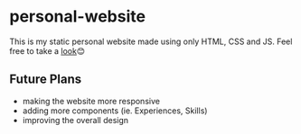 # personal-website 
This is my static personal website made using only HTML, CSS and JS. Feel free to take a [look](https://chancollin5101.github.io/)😊

## Future Plans
* making the website more responsive
* adding more components (ie. Experiences, Skills) 
* improving the overall design 
